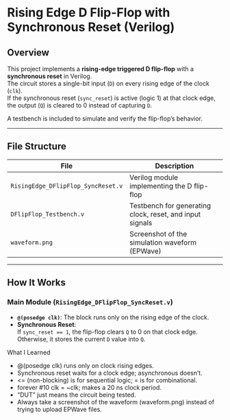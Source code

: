 # Rising Edge D Flip-Flop with Synchronous Reset (Verilog)

## Overview
This project implements a **rising-edge triggered D flip-flop** with a **synchronous reset** in Verilog.  
The circuit stores a single-bit input (`D`) on every rising edge of the clock (`clk`).  
If the synchronous reset (`sync_reset`) is active (logic 1) at that clock edge, the output (`Q`) is cleared to 0 instead of capturing `D`.

A testbench is included to simulate and verify the flip-flop’s behavior.

---

## File Structure
| File | Description |
|------|--------------|
| `RisingEdge_DFlipFlop_SyncReset.v` | Verilog module implementing the D flip-flop |
| `DFlipFlop_Testbench.v` | Testbench for generating clock, reset, and input signals |
| `waveform.png` | Screenshot of the simulation waveform (EPWave) |

---

## How It Works
### **Main Module (`RisingEdge_DFlipFlop_SyncReset.v`)**
- **`@(posedge clk)`**: The block runs only on the rising edge of the clock.  
- **Synchronous Reset**:  
  If `sync_reset == 1`, the flip-flop clears `Q` to 0 on that clock edge.  
  Otherwise, it stores the current `D` value into `Q`.

What I Learned
- @(posedge clk) runs only on clock rising edges.
- Synchronous reset waits for a clock edge; asynchronous doesn’t.
-	<= (non-blocking) is for sequential logic; = is for combinational.
-	forever #10 clk = ~clk; makes a 20 ns clock period.
-	“DUT” just means the circuit being tested.
-	Always take a screenshot of the waveform (waveform.png) instead of trying to upload EPWave files.
